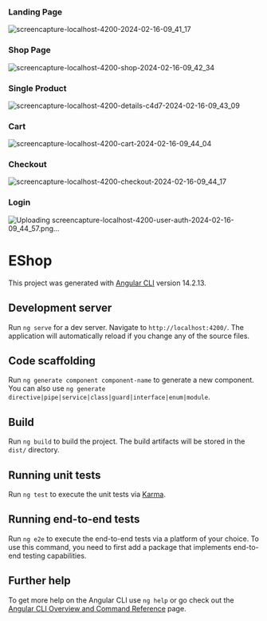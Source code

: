 ### Landing Page
![screencapture-localhost-4200-2024-02-16-09_41_17](https://github.com/bibhutideveloper/eShop-Multivendor-eCommerce/assets/105565422/4e581ed4-149d-4764-a43a-82a36f9685f3)

### Shop Page
![screencapture-localhost-4200-shop-2024-02-16-09_42_34](https://github.com/bibhutideveloper/eShop-Multivendor-eCommerce/assets/105565422/6bf73bad-3621-4e54-a8a5-91d65e6adb52)

### Single Product
![screencapture-localhost-4200-details-c4d7-2024-02-16-09_43_09](https://github.com/bibhutideveloper/eShop-Multivendor-eCommerce/assets/105565422/ce51ded0-7412-4af9-8026-e42205fc4b01)

### Cart
![screencapture-localhost-4200-cart-2024-02-16-09_44_04](https://github.com/bibhutideveloper/eShop-Multivendor-eCommerce/assets/105565422/2c5d8d32-7f70-4cc3-af2c-707d19ee0e16)

### Checkout
![screencapture-localhost-4200-checkout-2024-02-16-09_44_17](https://github.com/bibhutideveloper/eShop-Multivendor-eCommerce/assets/105565422/a3849b1d-6a73-4298-9fb4-2bd06673bec7)

### Login
![Uploading screencapture-localhost-4200-user-auth-2024-02-16-09_44_57.png…]()


# EShop

This project was generated with [Angular CLI](https://github.com/angular/angular-cli) version 14.2.13.

## Development server

Run `ng serve` for a dev server. Navigate to `http://localhost:4200/`. The application will automatically reload if you change any of the source files.

## Code scaffolding

Run `ng generate component component-name` to generate a new component. You can also use `ng generate directive|pipe|service|class|guard|interface|enum|module`.

## Build

Run `ng build` to build the project. The build artifacts will be stored in the `dist/` directory.

## Running unit tests

Run `ng test` to execute the unit tests via [Karma](https://karma-runner.github.io).

## Running end-to-end tests

Run `ng e2e` to execute the end-to-end tests via a platform of your choice. To use this command, you need to first add a package that implements end-to-end testing capabilities.

## Further help

To get more help on the Angular CLI use `ng help` or go check out the [Angular CLI Overview and Command Reference](https://angular.io/cli) page.
